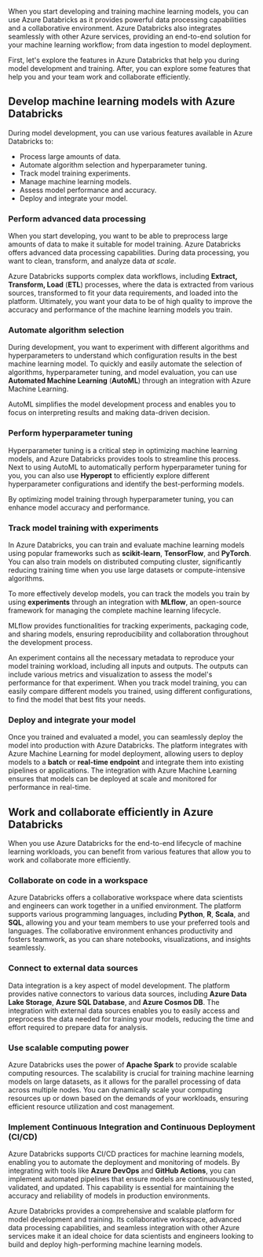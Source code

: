 
When you start developing and training machine learning models, you can use Azure Databricks as it provides powerful data processing capabilities and a collaborative environment. Azure Databricks also integrates seamlessly with other Azure services, providing an end-to-end solution for your machine learning workflow; from data ingestion to model deployment.

First, let's explore the features in Azure Databricks that help you during model development and training. After, you can explore some features that help you and your team work and collaborate efficiently.

## Develop machine learning models with Azure Databricks

During model development, you can use various features available in Azure Databricks to:

- Process large amounts of data.
- Automate algorithm selection and hyperparameter tuning.
- Track model training experiments.
- Manage machine learning models.
- Assess model performance and accuracy.
- Deploy and integrate your model.

### Perform advanced data processing

When you start developing, you want to be able to preprocess large amounts of data to make it suitable for model training. Azure Databricks offers advanced data processing capabilities. During data processing, you want to clean, transform, and analyze data *at scale*.

Azure Databricks supports complex data workflows, including **Extract, Transform, Load** (**ETL**) processes, where the data is extracted from various sources, transformed to fit your data requirements, and loaded into the platform. Ultimately, you want your data to be of high quality to improve the accuracy and performance of the machine learning models you train.

### Automate algorithm selection

During development, you want to experiment with different algorithms and hyperparameters to understand which configuration results in the best machine learning model. To quickly and easily automate the selection of algorithms, hyperparameter tuning, and model evaluation, you can use **Automated Machine Learning** (**AutoML**) through an integration with Azure Machine Learning.

AutoML simplifies the model development process and enables you to focus on interpreting results and making data-driven decision.

### Perform hyperparameter tuning

Hyperparameter tuning is a critical step in optimizing machine learning models, and Azure Databricks provides tools to streamline this process. Next to using AutoML to automatically perform hyperparameter tuning for you, you can also use **Hyperopt** to efficiently explore different hyperparameter configurations and identify the best-performing models.

By optimizing model training through hyperparameter tuning, you can enhance model accuracy and performance.

### Track model training with experiments

In Azure Databricks, you can train and evaluate machine learning models using popular frameworks such as **scikit-learn**, **TensorFlow**, and **PyTorch**. You can also train models on distributed computing cluster, significantly reducing training time when you use large datasets or compute-intensive algorithms.

To more effectively develop models, you can track the models you train by using **experiments** through an integration with **MLflow**, an open-source framework for managing the complete machine learning lifecycle.

MLflow provides functionalities for tracking experiments, packaging code, and sharing models, ensuring reproducibility and collaboration throughout the development process.

An experiment contains all the necessary metadata to reproduce your model training workload, including all inputs and outputs. The outputs can include various metrics and visualization to assess the model's performance for that experiment. When you track model training, you can easily compare different models you trained, using different configurations, to find the model that best fits your needs.

### Deploy and integrate your model

Once you trained and evaluated a model, you can seamlessly deploy the model into production with Azure Databricks. The platform integrates with Azure Machine Learning for model deployment, allowing users to deploy models to a **batch** or **real-time endpoint** and integrate them into existing pipelines or applications. The integration with Azure Machine Learning ensures that models can be deployed at scale and monitored for performance in real-time.

## Work and collaborate efficiently in Azure Databricks

When you use Azure Databricks for the end-to-end lifecycle of machine learning workloads, you can benefit from various features that allow you to work and collaborate more efficiently.

### Collaborate on code in a workspace

Azure Databricks offers a collaborative workspace where data scientists and engineers can work together in a unified environment. The platform supports various programming languages, including **Python**, **R**, **Scala**, and **SQL**, allowing you and your team members to use your preferred tools and languages. The collaborative environment enhances productivity and fosters teamwork, as you can share notebooks, visualizations, and insights seamlessly.

### Connect to external data sources

Data integration is a key aspect of model development. The platform provides native connectors to various data sources, including **Azure Data Lake Storage**, **Azure SQL Database**, and **Azure Cosmos DB**. The integration with external data sources enables you to easily access and preprocess the data needed for training your models, reducing the time and effort required to prepare data for analysis.

### Use scalable computing power

Azure Databricks uses the power of **Apache Spark** to provide scalable computing resources. The scalability is crucial for training machine learning models on large datasets, as it allows for the parallel processing of data across multiple nodes. You can dynamically scale your computing resources up or down based on the demands of your workloads, ensuring efficient resource utilization and cost management.

### Implement Continuous Integration and Continuous Deployment (CI/CD)

Azure Databricks supports CI/CD practices for machine learning models, enabling you to automate the deployment and monitoring of models. By integrating with tools like **Azure DevOps** and **GitHub Actions**, you can implement automated pipelines that ensure models are continuously tested, validated, and updated. This capability is essential for maintaining the accuracy and reliability of models in production environments.

Azure Databricks provides a comprehensive and scalable platform for model development and training. Its collaborative workspace, advanced data processing capabilities, and seamless integration with other Azure services make it an ideal choice for data scientists and engineers looking to build and deploy high-performing machine learning models.
